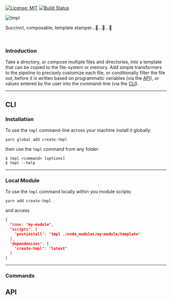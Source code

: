 [![License: MIT](https://img.shields.io/badge/License-MIT-green.svg)](https://opensource.org/licenses/MIT)
[![Build Status](https://travis-ci.org/philcockfield/create-tmpl.svg?branch=master)](https://travis-ci.org/philcockfield/create-tmpl)

![tmpl](https://user-images.githubusercontent.com/185555/51378810-daa55200-1b72-11e9-9658-275929147ee9.png)

Succinct, composable, template stamper...🤖...🤖...🤖

<p>&nbsp;</p>

### Introduction
Take a directory, or compose multiple files and directories, into a template that can be copied to the file-system or memory.  Add simple transformers to the pipeline to precisely customize each file, or conditionally filter the file out, before it is written based on programmatic variables (via the [API](#API)), or values entered by the user into the command-line (via the [CLI](#CLI)).

---


## CLI

### Installation
To use the `tmpl` command-line across your machine install it globally:

```
yarn global add create-tmpl
```

then use the `tmpl` command from any folder:

```
$ tmpl <command> [options]
$ tmpl --help
```


---

### Local Module
To use the `tmpl` command locally within you module scripts:

```
yarn add create-tmpl
```

and access 

```json
{
  "name: "my-module",
  "scripts": {
    "postinstall": "tmpl ./node_modules/my-module/template"
  },
  "dependencies": {
    "create-tmpl": "latest"
  }
}
```

---

### Commands


## API

